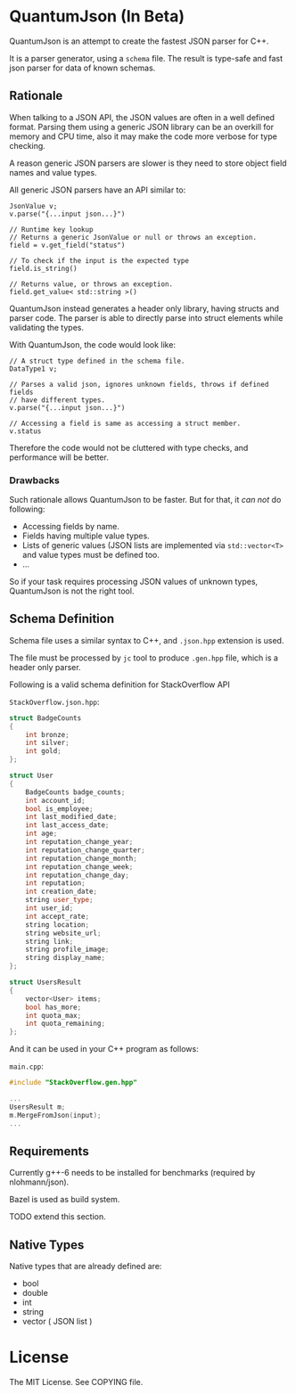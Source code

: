 # QuantumJson (In Beta)

QuantumJson is an attempt to create the fastest JSON parser for C++.

It is a parser generator, using a `schema` file. The result is type-safe
and fast json parser for data of known schemas.

## Rationale

When talking to a JSON API, the JSON values are often in a well defined format.
Parsing them using a generic JSON library can be an overkill for memory and
CPU time, also it may make the code more verbose for type checking.

A reason generic JSON parsers are slower is they need to store object field
names and value types.

All generic JSON parsers have an API similar to:

```
JsonValue v;
v.parse("{...input json...}")

// Runtime key lookup
// Returns a generic JsonValue or null or throws an exception.
field = v.get_field("status")

// To check if the input is the expected type
field.is_string()

// Returns value, or throws an exception.
field.get_value< std::string >()
```

QuantumJson instead generates a header only library, having structs and parser
code. The parser is able to directly parse into struct elements while
validating the types.

With QuantumJson, the code would look like:

```
// A struct type defined in the schema file.
DataType1 v;

// Parses a valid json, ignores unknown fields, throws if defined fields
// have different types.
v.parse("{...input json...}")

// Accessing a field is same as accessing a struct member.
v.status
```

Therefore the code would not be cluttered with type checks, and performance
will be better.

### Drawbacks

Such rationale allows QuantumJson to be faster. But for that, it *can not* do
following:

* Accessing fields by name.
* Fields having multiple value types.
* Lists of generic values (JSON lists are implemented via `std::vector<T>` and
value types must be defined too.
* ...

So if your task requires processing JSON values of unknown types, QuantumJson
is not the right tool.

## Schema Definition

Schema file uses a similar syntax to C++, and `.json.hpp` extension is used.

The file must be processed by `jc` tool to produce `.gen.hpp` file, which is
a header only parser.

Following is a valid schema definition for StackOverflow API

`StackOverflow.json.hpp`:

```cpp
struct BadgeCounts
{
	int bronze;
	int silver;
	int gold;
};

struct User
{
	BadgeCounts badge_counts;
	int account_id;
	bool is_employee;
	int last_modified_date;
	int last_access_date;
	int age;
	int reputation_change_year;
	int reputation_change_quarter;
	int reputation_change_month;
	int reputation_change_week;
	int reputation_change_day;
	int reputation;
	int creation_date;
	string user_type;
	int user_id;
	int accept_rate;
	string location;
	string website_url;
	string link;
	string profile_image;
	string display_name;
};

struct UsersResult
{
	vector<User> items;
	bool has_more;
	int quota_max;
	int quota_remaining;
};
```

And it can be used in your C++ program as follows:

`main.cpp`:

```cpp
#include "StackOverflow.gen.hpp"

...
UsersResult m;
m.MergeFromJson(input);
...
```


## Requirements

Currently g++-6 needs to be installed for benchmarks (required by nlohmann/json).

Bazel is used as build system.

TODO extend this section.

## Native Types

Native types that are already defined are:

 * bool
 * double
 * int
 * string
 * vector<Smth> ( JSON list )

# License

The MIT License. See COPYING file.
